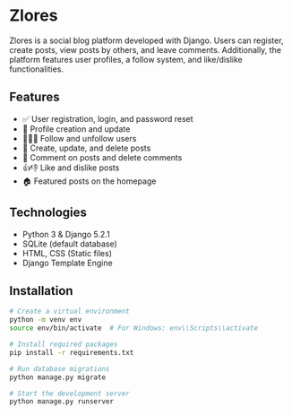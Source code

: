 # Zlores

Zlores is a social blog platform developed with Django. Users can register, create posts, view posts by others, and leave comments. Additionally, the platform features user profiles, a follow system, and like/dislike functionalities.

## Features

- ✅ User registration, login, and password reset
- 👤 Profile creation and update
- 🧑‍🤝‍🧑 Follow and unfollow users
- 📝 Create, update, and delete posts
- 💬 Comment on posts and delete comments
- 👍👎 Like and dislike posts
- 🏠 Featured posts on the homepage

## Technologies

- Python 3 & Django 5.2.1
- SQLite (default database)
- HTML, CSS (Static files)
- Django Template Engine

## Installation

```bash
# Create a virtual environment
python -m venv env
source env/bin/activate  # For Windows: env\\Scripts\\activate

# Install required packages
pip install -r requirements.txt

# Run database migrations
python manage.py migrate

# Start the development server
python manage.py runserver
